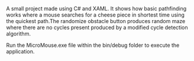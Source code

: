 A small project made using C# and XAML. It shows how basic pathfinding works where a mouse searches for a cheese piece in shortest time using the quickest path.The randomize obstacle button produces random maze where there are no cycles present produced by a modified cycle detection algorithm.

Run the MicroMouse.exe file within the bin/debug folder to execute the application.